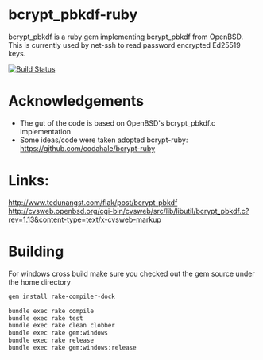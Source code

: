 # bcrypt_pbkdf-ruby

bcrypt_pbkdf is a ruby gem implementing bcrypt_pbkdf from OpenBSD. This is currently used by net-ssh to read password encrypted Ed25519 keys.

[![Build Status](https://travis-ci.org/mfazekas/bcrypt_pbkdf-ruby.png?branch=master)](https://travis-ci.org/mfazekas/bcrypt_pbkdf-ruby)

# Acknowledgements

* The gut of the code is based on OpenBSD's bcrypt_pbkdf.c implementation
* Some ideas/code were taken adopted bcrypt-ruby: https://github.com/codahale/bcrypt-ruby

# Links:

http://www.tedunangst.com/flak/post/bcrypt-pbkdf
http://cvsweb.openbsd.org/cgi-bin/cvsweb/src/lib/libutil/bcrypt_pbkdf.c?rev=1.13&content-type=text/x-cvsweb-markup

# Building

For windows cross build make sure you checked out the gem source under the home directory

```sh
gem install rake-compiler-dock
```

```sh
bundle exec rake compile
bundle exec rake test
bundle exec rake clean clobber
bundle exec rake gem:windows
bundle exec rake release
bundle exec rake gem:windows:release
```
